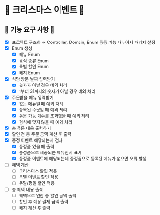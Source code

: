 # 🎄 크리스마스 이벤트 🎄
## 🚀 기능 요구 사항 🚀

- [x]  프로젝트 구조화 → Controller, Domain, Enum 등등 기능 나누어서 패키지 설정
  - [x]  Enum 생성
      - [x]  메뉴 Enum
      - [x]  음식 종류 Enum
      - [x]  특별 할인 Enum
      - [x]  배지 Enum
- [x]  식당 방문 날짜 입력받기
    - [x]  숫자가 아닐 경우 예외 처리
    - [x] 1부터 31까지의 숫자가 아닐 경우 예외 처리
- [x]  주문받을 메뉴 입력받기
    - [x]  없는 메뉴일 때 예외 처리
    - [x]  중복된 주문일 때 예외 처리
    - [x]  주문 가능 개수를 초과했을 때 예외 처리
    - [x]  형식에 맞지 않을 때 예외 처리
- [x]  총 주문 내용 출력하기
- [x]  할인 전 총 주문 금액 계산 후 출력
- [x]  증정 이벤트 해당되는지 검사
    - [x]  증정품 있을 때 출력
    - [x]  증정품으로 제공되는 메뉴인지 표시
    - [x]  증정품 이벤트에 해당되는데 증정품으로 등록된 메뉴가 없으면 오류 발생
- [ ]  혜택 계산
    - [ ]  크리스마스 할인 적용
    - [ ]  특별 이벤트 할인 적용
    - [ ]  주말/평일 할인 적용
- [ ]  총 혜택 내용 출력
    - [ ]  혜택으로 인한 총 할인 금액 출력
    - [ ]  할인 후 예상 결제 금액 출력
    - [ ]  배지 계산 후 출력
